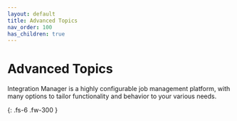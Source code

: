 ```yaml
---
layout: default
title: Advanced Topics
nav_order: 100
has_children: true
---
```

# Advanced Topics

Integration Manager is a highly configurable job management platform, with many options to tailor functionality and behavior to your various needs.

{: .fs-6 .fw-300 }